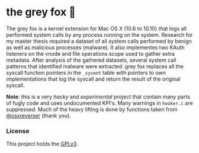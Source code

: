 # the grey fox :wolf:
The grey fox is a kernel extension for Mac OS X (10.6 to 10.10) that logs all performed system calls by any process running on the system. Research for my master thesis required a dataset of all system calls performed by benign as well as malicious processes (malware). It also implementes two KAuth listeners on the vnode and file operations scope used to gather extra metadata. After analysis of the gathered datasets, several system call patterns that identified malware were extracted. grey fox replaces all the syscall function pointers in the `_sysent` table with pointers to own implementations that log the syscall and return the result of the original syscall. 

**Note**: this is a very _hacky_ and _experimental_ project that contain many parts of fugly code and uses undocumented KPI's. Many warnings in `hooker.c` are suppressed. Much of the heavy lifting is done by functions taken from [@osxreverser](https://github.com/gdbinit/onyx-the-black-cat) (thank you). 

### License
This project holds the [GPLv3](http://choosealicense.com/licenses/gpl-3.0/).